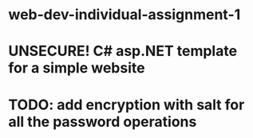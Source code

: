 # web-dev-individual-assignment-1
# UNSECURE! C# asp.NET template for a simple website
# TODO: add encryption with salt for all the password operations
